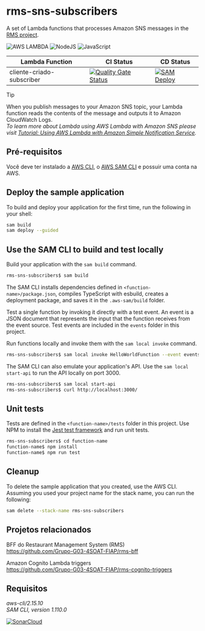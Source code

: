 # rms-sns-subscribers
A set of Lambda functions that processes Amazon SNS messages in the [RMS project](https://github.com/Grupo-G03-4SOAT-FIAP/rms-bff).

![AWS LAMBDA](https://img.shields.io/badge/AWS%20Lambda-FF9900.svg?style=for-the-badge&logo=AWS-Lambda&logoColor=white)
![NodeJS](https://img.shields.io/badge/node.js-6DA55F?style=for-the-badge&logo=node.js&logoColor=white)
![JavaScript](https://img.shields.io/badge/JavaScript-F7DF1E?style=for-the-badge&logo=javascript&logoColor=black)

| Lambda Function           | CI Status                                                                                                                                                                                                                                     | CD Status                                                                                                                                                                                                 |
|---------------------------|-----------------------------------------------------------------------------------------------------------------------------------------------------------------------------------------------------------------------------------------------|-----------------------------------------------------------------------------------------------------------------------------------------------------------------------------------------------------------------------|
| cliente-criado-subscriber | [![Quality Gate Status](https://sonarcloud.io/api/project_badges/measure?project=rms-sns-subscribers_cliente-criado-subscriber&metric=alert_status)](https://sonarcloud.io/summary/new_code?id=rms-sns-subscribers_cliente-criado-subscriber) | [![SAM Deploy](https://github.com/Grupo-G03-4SOAT-FIAP/rms-sns-subscribers/actions/workflows/sam-deploy.yml/badge.svg)](https://github.com/Grupo-G03-4SOAT-FIAP/rms-sns-subscribers/actions/workflows/sam-deploy.yml) |

> [!TIP]
> When you publish messages to your Amazon SNS topic, your Lambda function reads the contents of the message and outputs it to Amazon CloudWatch Logs.\
> _To learn more about Lambda using AWS Lambda with Amazon SNS please visit [Tutorial: Using AWS Lambda with Amazon Simple Notification Service](https://docs.aws.amazon.com/lambda/latest/dg/with-sns-example.html)._

## Pré-requisitos

Você deve ter instalado a [AWS CLI](https://docs.aws.amazon.com/cli/latest/userguide/getting-started-install.html), o [AWS SAM CLI](https://docs.aws.amazon.com/serverless-application-model/latest/developerguide/install-sam-cli.html) e possuir uma conta na AWS.

## Deploy the sample application

To build and deploy your application for the first time, run the following in your shell:

```bash
sam build
sam deploy --guided
```

## Use the SAM CLI to build and test locally

Build your application with the `sam build` command.

```bash
rms-sns-subscribers$ sam build
```

The SAM CLI installs dependencies defined in `<function-name>/package.json`, compiles TypeScript with esbuild, creates a deployment package, and saves it in the `.aws-sam/build` folder.

Test a single function by invoking it directly with a test event. An event is a JSON document that represents the input that the function receives from the event source. Test events are included in the `events` folder in this project.

Run functions locally and invoke them with the `sam local invoke` command.

```bash
rms-sns-subscribers$ sam local invoke HelloWorldFunction --event events/event.json
```

The SAM CLI can also emulate your application's API. Use the `sam local start-api` to run the API locally on port 3000.

```bash
rms-sns-subscribers$ sam local start-api
rms-sns-subscribers$ curl http://localhost:3000/
```

## Unit tests

Tests are defined in the `<function-name>/tests` folder in this project. Use NPM to install the [Jest test framework](https://jestjs.io/) and run unit tests.

```bash
rms-sns-subscribers$ cd function-name
function-name$ npm install
function-name$ npm run test
```

## Cleanup

To delete the sample application that you created, use the AWS CLI. Assuming you used your project name for the stack name, you can run the following:

```bash
sam delete --stack-name rms-sns-subscribers
```

## Projetos relacionados

BFF do Restaurant Management System (RMS)\
https://github.com/Grupo-G03-4SOAT-FIAP/rms-bff

Amazon Cognito Lambda triggers\
https://github.com/Grupo-G03-4SOAT-FIAP/rms-cognito-triggers

## Requisitos

*aws-cli/2.15.10*\
*SAM CLI, version 1.110.0*

[![SonarCloud](https://sonarcloud.io/images/project_badges/sonarcloud-white.svg)](https://sonarcloud.io/summary/new_code?id=Grupo-G03-4SOAT-FIAP_rms-sns-subscribers)
